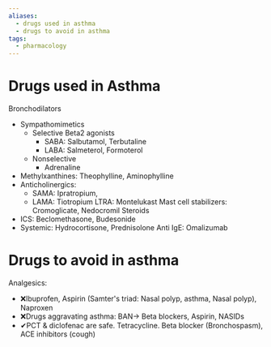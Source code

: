 ```yaml
---
aliases:
  - drugs used in asthma
  - drugs to avoid in asthma
tags:
  - pharmacology
---
```

# Drugs used in Asthma
Bronchodilators
- Sympathomimetics
	- Selective Beta2 agonists
		- SABA: Salbutamol, Terbutaline
		- LABA: Salmeterol, Formoterol
	- Nonselective
		- Adrenaline
- Methylxanthines: Theophylline, Aminophylline
- Anticholinergics:
	- SAMA: Ipratropium,
	- LAMA: Tiotropium
LTRA: Montelukast
Mast cell stabilizers: Cromoglicate, Nedocromil
Steroids
- ICS: Beclomethasone, Budesonide
- Systemic: Hydrocortisone, Prednisolone
Anti IgE: Omalizumab

# Drugs to avoid in asthma
Analgesics:
- ❌Ibuprofen, Aspirin (Samter's triad: Nasal polyp, asthma, Nasal polyp), Naproxen
- ❌Drugs aggravating asthma: BAN-> Beta blockers, Aspirin, NASIDs
- ✔PCT & diclofenac are safe.
Tetracycline.
Beta blocker (Bronchospasm), 
ACE inhibitors (cough)